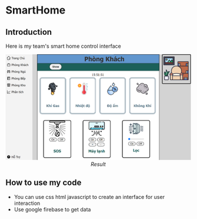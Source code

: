 # **SmartHome**
## Introduction
Here is my team's smart home control interface
<p align="center">
  <img src="image.png" width=600><br/>
  <i>Result</i>
</p>

## How to use my code
* You can use css html javascript to create an interface for user interaction
* Use google firebase to get data
